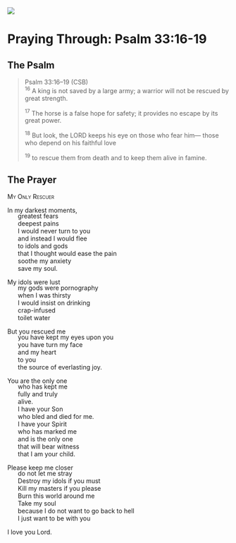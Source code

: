 <img class="intro-right" src="/images/art-paris-psalter.jpg">

<style>
  li {list-style-type: none;}
  p + ul {
    margin-top: -18px;
}
</style>

# Praying Through: Psalm 33:16-19

## The Psalm

>Psalm 33:16–19 (CSB)  
><sup>16</sup> A king is not saved by a large army; a warrior will not be rescued by great strength. 
>
><sup>17</sup> The horse is a false hope for safety; it provides no escape by its great power. 
>
><sup>18</sup> But look, the LORD keeps his eye on those who fear him— those who depend on his faithful love 
>
><sup>19</sup> to rescue them from death and to keep them alive in famine.

## The Prayer

<div style="font-variant: small-caps;">
My Only Rescuer
</div>

In my darkest moments,
* greatest fears
* deepest pains
* I would never turn to you
* and instead I would flee
* to idols and gods
* that I thought would ease the pain
* soothe my anxiety
* save my soul.

My idols were lust
* my gods were pornography
* when I was thirsty
* I would insist on drinking
* crap-infused
* toilet water

But you rescued me
* you have kept my eyes upon you
* you have turn my face
* and my heart
* to you
* the source of everlasting joy.

You are the only one
* who has kept me 
* fully and truly
* alive.
* I have your Son
* who bled and died for me.
* I have your Spirit
* who has marked me
* and is the only one
* that will bear witness
* that I am your child.

Please keep me closer
* do not let me stray
* Destroy my idols if you must
* Kill my masters if you please
* Burn this world around me
* Take my soul
* because I do not want to go back to hell
* I just want to be with you

I love you Lord.
